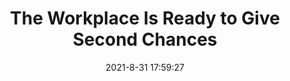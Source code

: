 ---
"title": "The Workplace Is Ready to Give Second Chances"
"date": "2021-8-31 17:59:27"
"feed_name": "INDUSTRYWEEK"
"feed_website": "https://www.industryweek.com/"
"feed_rss": "https://www.industryweek.com/__rss/website-scheduled-content.xml?input=%7B%22sectionAlias%22%3A%22home%22%7D"
"link": "https://www.industryweek.com/talent/recruiting-retention/article/21173992/the-workplace-is-ready-to-give-second-chances"
"file": "_posts/2021-1-1-0a4a8582a41536739ac1f39a887f7c84859439e7.md"
"accident": "0"
"drilling": "0"
---